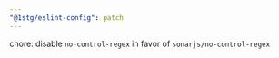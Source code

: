 ```yaml
---
"@1stg/eslint-config": patch
---
```


chore: disable `no-control-regex` in favor of `sonarjs/no-control-regex`
